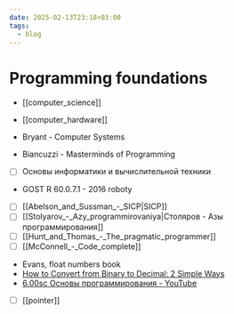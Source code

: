 ```yaml
---
date: 2025-02-13T23:18+03:00
tags:
  - blog
---
```


# Programming foundations

- [[computer_science]]
- [[computer_hardware]]
- Bryant - Computer Systems

- Biancuzzi - Masterminds of Programming
- [ ] Основы информатики и вычислительной техники
- GOST R 60.0.7.1 - 2016 roboty
- [ ] [[Abelson_and_Sussman_-_SICP|SICP]]
- [ ] [[Stolyarov_-_Azy_programmirovaniya|Столяров - Азы программирования]]
- [ ] [[Hunt_and_Thomas_-_The_pragmatic_programmer]]
- [ ] [[McConnell_-_Code_complete]]
- Evans, float numbers book
- [How to Convert from Binary to Decimal: 2 Simple Ways](https://www.wikihow.com/Convert-from-Binary-to-Decimal )
- [6.00sc Основы программирования - YouTube](https://www.youtube.com/playlist?list=PLxZ7p55WWz1la38FHUrOqNEBCn7tZfKf3)

- [ ] [[pointer]]



